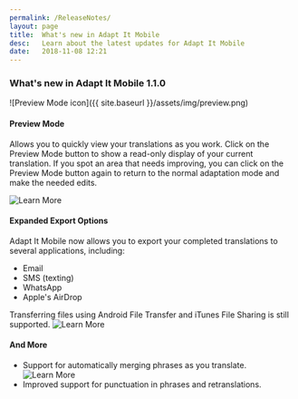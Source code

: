 ```yaml
---
permalink: /ReleaseNotes/
layout: page
title:  What's new in Adapt It Mobile
desc:   Learn about the latest updates for Adapt It Mobile
date:   2018-11-08 12:21
---
```


### What's new in Adapt It Mobile 1.1.0

![Preview Mode icon]({{ site.baseurl }}/assets/img/preview.png)

#### Preview Mode

Allows you to quickly view your translations as you work. Click on the Preview Mode button to show a read-only display of your current translation. If you spot an area that needs improving, you can click on the Preview Mode button again to return to the normal adaptation mode and make the needed edits.

![Learn More]()

#### Expanded Export Options

Adapt It Mobile now allows you to export your completed translations to several applications, including:

- Email
- SMS (texting)
- WhatsApp
- Apple's AirDrop

Transferring files using Android File Transfer and iTunes File Sharing is still supported. ![Learn More]()

#### And More

- Support for automatically merging phrases as you translate. ![Learn More]()
- Improved support for punctuation in phrases and retranslations.

